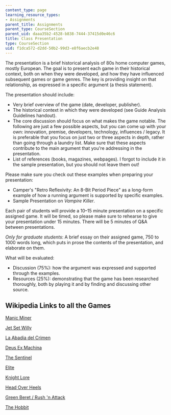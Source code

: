 ```yaml
---
content_type: page
learning_resource_types:
- Assignments
parent_title: Assignments
parent_type: CourseSection
parent_uid: daaa35b2-4528-b838-7444-37415d0e46c6
title: Class Presentation
type: CourseSection
uid: f1dca572-d2dd-50b2-99d3-e8f6aecb2e48
---
```


The presentation is a brief historical analysis of 80s home computer games, mostly European. The goal is to present each game in their historical context, both on when they were developed, and how they have influenced subsequent games or game genres. The key is providing insight on that relationship, as expressed in a specific argument (a thesis statement).

The presentation should include:

*   Very brief overview of the game (date, developer, publisher).
*   The historical context in which they were developed (see Guide Analysis Guidelines handout).
*   The core discussion should focus on what makes the game notable. The following are just a few possible aspects, but you can come up with your own: innovation, premise, developers, technology, influences / legacy. It is preferable that you focus on just two or three aspects in depth, rather than going through a laundry list. Make sure that these aspects contribute to the main argument that you're addressing in the presentation.
*   List of references (books, magazines, webpages). I forgot to include it in the sample presentation, but you should not leave them out!

Please make sure you check out these examples when preparing your presentation:

*   Camper's "Retro Reflexivity: An 8-Bit Period Piece" as a long-form example of how a running argument is supported by specific examples.
*   Sample Presentation on _Vampire Killer_.

Each pair of students will provide a 10–15 minute presentation on a specific assigned game. It will be timed, so please make sure to rehearse to give your presentation under 15 minutes. There will be 5 minutes of Q&A between presentations.

_Only for graduate students_: A brief essay on their assigned game, 750 to 1000 words long, which puts in prose the contents of the presentation, and elaborate on them.

What will be evaluated:

*   Discussion (75%): how the argument was expressed and supported through the examples.
*   Resources (25%): demonstrating that the game has been researched thoroughly, both by playing it and by finding and discussing other source.

Wikipedia Links to all the Games
--------------------------------

[Manic Miner](http://en.wikipedia.org/wiki/Manic_Miner)

[Jet Set Willy](http://en.wikipedia.org/wiki/Jet_Set_Willy)

[La Abadia del Crimen](http://en.wikipedia.org/wiki/La_abadia_del_crimen)

[Deus Ex Machina](http://en.wikipedia.org/wiki/Deus_Ex_Machina_%28video_game%29)

[The Sentinel](http://en.wikipedia.org/wiki/The_Sentinel_%28video_game%29)

[Elite](http://en.wikipedia.org/wiki/Elite_%28video_game%29)

[Knight Lore](http://en.wikipedia.org/wiki/Knight_Lore)

[Head Over Heels](http://en.wikipedia.org/wiki/Head_over_Heels_%28video_game%29)

[Green Beret / Rush 'n Attack](http://en.wikipedia.org/wiki/Rush_%27n_Attack)

[The Hobbit](http://en.wikipedia.org/wiki/The_Hobbit_%281982_video_game%29)